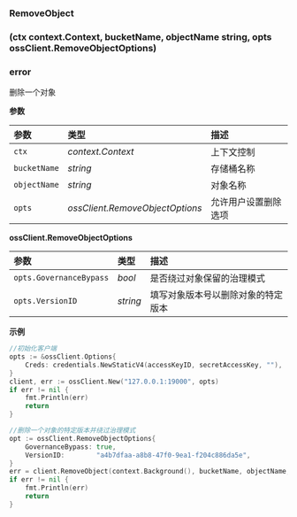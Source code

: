 ### RemoveObject

### (ctx context.Context, bucketName, objectName string, opts ossClient.RemoveObjectOptions) 

### error

删除一个对象

**参数**

| 参数         | 类型                            | 描述                 |
| :----------- | :------------------------------ | :------------------- |
| `ctx`        | *context.Context*               | 上下文控制           |
| `bucketName` | *string*                        | 存储桶名称           |
| `objectName` | *string*                        | 对象名称             |
| `opts`       | *ossClient.RemoveObjectOptions* | 允许用户设置删除选项 |

**ossClient.RemoveObjectOptions**

| 参数                    | 类型     | 描述                               |
| :---------------------- | :------- | :--------------------------------- |
| `opts.GovernanceBypass` | *bool*   | 是否绕过对象保留的治理模式         |
| `opts.VersionID`        | *string* | 填写对象版本号以删除对象的特定版本 |

**示例**

```go
//初始化客户端
opts := &ossClient.Options{
    Creds: credentials.NewStaticV4(accessKeyID, secretAccessKey, ""),
}
client, err := ossClient.New("127.0.0.1:19000", opts)
if err != nil {
    fmt.Println(err)
    return
}

//删除一个对象的特定版本并绕过治理模式
opt := ossClient.RemoveObjectOptions{
    GovernanceBypass: true,
    VersionID:        "a4b7dfaa-a8b8-47f0-9ea1-f204c886da5e",
}
err = client.RemoveObject(context.Background(), bucketName, objectName, opt)
if err != nil {
    fmt.Println(err)
    return
}
```